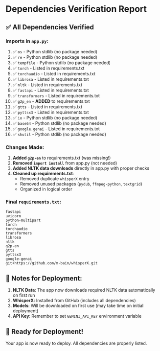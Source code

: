 # Dependencies Verification Report

## ✅ All Dependencies Verified

### Imports in `app.py`:
1. ✅ `os` - Python stdlib (no package needed)
2. ✅ `re` - Python stdlib (no package needed)
3. ✅ `tempfile` - Python stdlib (no package needed)
4. ✅ `torch` - Listed in requirements.txt
5. ✅ `torchaudio` - Listed in requirements.txt
6. ✅ `librosa` - Listed in requirements.txt
7. ✅ `nltk` - Listed in requirements.txt
8. ✅ `fastapi` - Listed in requirements.txt
9. ✅ `transformers` - Listed in requirements.txt
10. ✅ `g2p_en` - **ADDED** to requirements.txt
11. ✅ `gtts` - Listed in requirements.txt
12. ✅ `pyttsx3` - Listed in requirements.txt
13. ✅ `io` - Python stdlib (no package needed)
14. ✅ `base64` - Python stdlib (no package needed)
15. ✅ `google.genai` - Listed in requirements.txt
16. ✅ `shutil` - Python stdlib (no package needed)

### Changes Made:

1. **Added `g2p-en`** to requirements.txt (was missing!)
2. **Removed `import install`** from app.py (not needed)
3. **Added NLTK data downloads** directly in app.py with proper checks
4. **Cleaned up requirements.txt**:
   - Removed duplicate `whisperX` entry
   - Removed unused packages (`pydub`, `ffmpeg-python`, `textgrid`)
   - Organized in logical order

### Final `requirements.txt`:
```
fastapi
uvicorn
python-multipart
torch
torchaudio
transformers
librosa
nltk
g2p-en
gtts
pyttsx3
google-genai
git+https://github.com/m-bain/whisperX.git
```

## 📝 Notes for Deployment:

1. **NLTK Data**: The app now downloads required NLTK data automatically on first run
2. **WhisperX**: Installed from GitHub (includes all dependencies)
3. **Models**: Will be downloaded on first use (may take time on initial deployment)
4. **API Key**: Remember to set `GEMINI_API_KEY` environment variable

## 🚀 Ready for Deployment!

Your app is now ready to deploy. All dependencies are properly listed.


